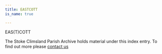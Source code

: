 ```yaml
---
title: EASTCOTT
is_name: true

---
```


EAS(T)COTT


The Stoke Climsland Parish Archive holds material under this index entry. To find out more please [contact us](/contact/)
